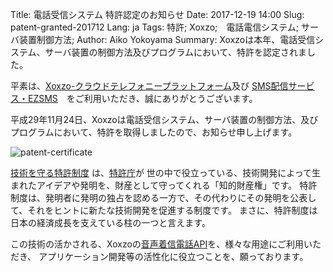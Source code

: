 Title: 電話受信システム 特許認定のお知らせ
Date: 2017-12-19 14:00
Slug: patent-granted-201712
Lang: ja
Tags: 特許; Xoxzo;　電話電信システム; サーバ装置制御方法;
Author: Aiko Yokoyama
Summary: Xoxzoは本年、電話受信システム、サーバ装置の制御方法及びプログラムにおいて、特許を認定されました。

平素は、[Xoxzo-クラウドテレフォニープラットフォーム](https://www.xoxzo.com/ja/)及び
[SMS配信サービス・EZSMS](https://www.ezsms.biz/ja/)　をご利用いただき、誠にありがとうございます。

平成29年11月24日、Xoxzoは電話受信システム、サーバ装置の制御方法、及びプログラムにおいて、特許を取得しましたので、お知らせ申し上げます。

![patent-certificate](/images/patent.jpg)

[技術を守る特許制度](https://www.jpo.go.jp/beginner/beginner_03.html) は、[特許庁](https://www.jpo.go.jp/indexj.htm)が
世の中で役立っている、技術開発によって生まれたアイデアや発明を、財産として守ってくれる「知的財産権」です。
特許制度は、発明者に発明の独占を認める一方で、その代わりにその発明を公表して、それをヒントに新たな技術開発を促進する制度です。 
まさに、特許制度は日本の経済成長を支えている柱の一つと言えます。

この技術の活かされる、Xoxzoの[音声着信電話API](https://www.xoxzo.com/ja/about/dial-in-api/)を、様々な用途にご利用いただき、
アプリケーション開発等の活性化に役立つことを、願っております。

